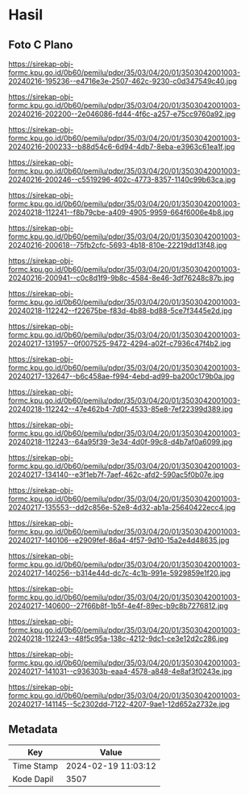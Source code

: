 # Hasil

## Foto C Plano

https://sirekap-obj-formc.kpu.go.id/0b60/pemilu/pdpr/35/03/04/20/01/3503042001003-20240216-195236--e4716e3e-2507-462c-9230-c0d347549c40.jpg

https://sirekap-obj-formc.kpu.go.id/0b60/pemilu/pdpr/35/03/04/20/01/3503042001003-20240216-202200--2e046086-fd44-4f6c-a257-e75cc9760a92.jpg

https://sirekap-obj-formc.kpu.go.id/0b60/pemilu/pdpr/35/03/04/20/01/3503042001003-20240216-200233--b88d54c6-6d94-4db7-8eba-e3963c61ea1f.jpg

https://sirekap-obj-formc.kpu.go.id/0b60/pemilu/pdpr/35/03/04/20/01/3503042001003-20240216-200246--c5519296-402c-4773-8357-1140c99b63ca.jpg

https://sirekap-obj-formc.kpu.go.id/0b60/pemilu/pdpr/35/03/04/20/01/3503042001003-20240218-112241--f8b79cbe-a409-4905-9959-664f6006e4b8.jpg

https://sirekap-obj-formc.kpu.go.id/0b60/pemilu/pdpr/35/03/04/20/01/3503042001003-20240216-200618--75fb2cfc-5693-4b18-810e-22219dd13f48.jpg

https://sirekap-obj-formc.kpu.go.id/0b60/pemilu/pdpr/35/03/04/20/01/3503042001003-20240216-200941--c0c8d1f9-9b8c-4584-8e46-3df76248c87b.jpg

https://sirekap-obj-formc.kpu.go.id/0b60/pemilu/pdpr/35/03/04/20/01/3503042001003-20240218-112242--f22675be-f83d-4b88-bd88-5ce7f3445e2d.jpg

https://sirekap-obj-formc.kpu.go.id/0b60/pemilu/pdpr/35/03/04/20/01/3503042001003-20240217-131957--0f007525-9472-4294-a02f-c7936c47f4b2.jpg

https://sirekap-obj-formc.kpu.go.id/0b60/pemilu/pdpr/35/03/04/20/01/3503042001003-20240217-132647--b6c458ae-f994-4ebd-ad99-ba200c179b0a.jpg

https://sirekap-obj-formc.kpu.go.id/0b60/pemilu/pdpr/35/03/04/20/01/3503042001003-20240218-112242--47e462b4-7d0f-4533-85e8-7ef22399d389.jpg

https://sirekap-obj-formc.kpu.go.id/0b60/pemilu/pdpr/35/03/04/20/01/3503042001003-20240218-112243--64a95f39-3e34-4d0f-99c8-d4b7af0a6099.jpg

https://sirekap-obj-formc.kpu.go.id/0b60/pemilu/pdpr/35/03/04/20/01/3503042001003-20240217-134140--e3f1eb7f-7aef-462c-afd2-590ac5f0b07e.jpg

https://sirekap-obj-formc.kpu.go.id/0b60/pemilu/pdpr/35/03/04/20/01/3503042001003-20240217-135553--dd2c856e-52e8-4d32-ab1a-25640422ecc4.jpg

https://sirekap-obj-formc.kpu.go.id/0b60/pemilu/pdpr/35/03/04/20/01/3503042001003-20240217-140106--e2909fef-86a4-4f57-9d10-15a2e4d48635.jpg

https://sirekap-obj-formc.kpu.go.id/0b60/pemilu/pdpr/35/03/04/20/01/3503042001003-20240217-140256--b314e44d-dc7c-4c1b-991e-5929859e1f20.jpg

https://sirekap-obj-formc.kpu.go.id/0b60/pemilu/pdpr/35/03/04/20/01/3503042001003-20240217-140600--27f66b8f-1b5f-4e4f-89ec-b9c8b7276812.jpg

https://sirekap-obj-formc.kpu.go.id/0b60/pemilu/pdpr/35/03/04/20/01/3503042001003-20240218-112243--48f5c95a-138c-4212-9dc1-ce3e12d2c286.jpg

https://sirekap-obj-formc.kpu.go.id/0b60/pemilu/pdpr/35/03/04/20/01/3503042001003-20240217-141031--c936303b-eaa4-4578-a848-4e8af3f0243e.jpg

https://sirekap-obj-formc.kpu.go.id/0b60/pemilu/pdpr/35/03/04/20/01/3503042001003-20240217-141145--5c2302dd-7122-4207-9ae1-12d652a2732e.jpg


## Metadata

| Key        | Value               |
| ---------- | ------------------- |
| Time Stamp | 2024-02-19 11:03:12 |
| Kode Dapil | 3507                |




